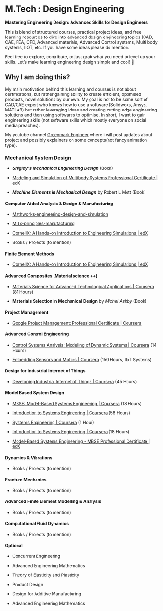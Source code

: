 # M.Tech : Design Engineering

**Mastering Engineering Design: Advanced Skills for Design Engineers**

This is blend of structured courses, practical project ideas, and free learning resources to dive into advanced design engineering topics (CAD, CAE, FEA, CFD, Advanced materials, Advanced Control systems, Multi body systems, IIOT, etc. If you have some ideas please do mention. 

Feel free to explore, contribute, or just grab what you need to level up your skills. Let’s make learning engineering design simple and cool! 🚀

## Why I am doing this?

My main motivation behind this learning and courses is not about certifications, but rather gaining ability to create efficient, optimised products, novel solutions by our own. My goal is not to be some sort of CAD/CAE expert who knows how to use a software (Solidwoks, Ansys, MATLAB) but rather leveraging ideas and creating cutting edge engineering solutions and then using softwares to optimise. In short, I want to gain engineering skills (not software skills which mostly everyone on social media preaches).

My youtube channel [Greenmark Engineer](https://www.youtube.com/@GreenMarkEngineer)
 where i will post updates about project and possibly explainers on some concepts(not fancy animation type). 
### Mechanical System Design

- ***Shigley's Mechanical Engineering Design*** (Book)

- [Modeling and Simulation of Multibody Systems Professional Certificate | edX](https://www.edx.org/certificates/professional-certificate/louvainx-modeling-and-simulation-of-multibody-systems)

- ***Machine Elements in Mechanical Design*** by Robert L Mott (Book)


#### Computer Aided Analysis & Design & Manufacturing

- [Mathworks-engineering-design-and-simulation](https://www.edx.org/certificates/professional-certificate/mathworks-engineering-design-and-simulation)

- [MITx-principles-manufacturing](https://www.edx.org/masters/micromasters/mitx-principles-manufacturing)

- [CornellX: A Hands-on Introduction to Engineering Simulations | edX](https://www.edx.org/learn/engineering/cornell-university-a-hands-on-introduction-to-engineering-simulations?correlationId=112d89af-1698-43fd-a768-60070eaeb5d6)

- Books / Projects (to mention)


#### Finite Element Methods

- [CornellX: A Hands-on Introduction to Engineering Simulations | edX](https://www.edx.org/learn/engineering/cornell-university-a-hands-on-introduction-to-engineering-simulations?correlationId=112d89af-1698-43fd-a768-60070eaeb5d6)



#### Advanced Composites (Material science ++)


- [Materials Science for Advanced Technological Applications | Coursera](https://www.coursera.org/specializations/materials-science-for-advanced-technological-applications) (81 Hours)

- **Materials Selection in Mechanical Design** by *Michel Ashby* (Book)


#### Project Management

- [Google Project Management: Professional Certificate | Coursera](https://www.coursera.org/professional-certificates/google-project-management)





#### Advanced Control Engineering

- [Control Systems Analysis: Modeling of Dynamic Systems | Coursera](https://www.coursera.org/learn/modeling-feedback-systems) (14 Hours)

- [Embedding Sensors and Motors | Coursera](https://www.coursera.org/specializations/embedding-sensors-motors) (150 Hours, IIoT Systems)



#### Design for Industrial Internet of Things

- [Developing Industrial Internet of Things | Coursera](https://www.coursera.org/specializations/developing-industrial-iot) (45 Hours)



#### Model Based System Design

- [MBSE: Model-Based Systems Engineering | Coursera](https://www.coursera.org/learn/mbse) (18 Hours)

- [Introduction to Systems Engineering | Coursera](https://www.coursera.org/specializations/introduction-systems-engineering) (58 Hours)

- [Systems Engineering | Coursera](https://www.coursera.org/learn/systems-engineering-mathworks) (1 Hour)

- [Introduction to Systems Engineering | Coursera](https://www.coursera.org/learn/systems-engineering) (18 Hours)

- [Model-Based Systems Engineering - MBSE Professional Certificate | edX](https://www.edx.org/certificates/professional-certificate/israelx-model-based-systems-engineering?correlationId=21d85bda-970d-48e9-9535-edb45fc4935f)




#### Dynamics & Vibrations
- Books / Projects (to mention)

#### Fracture Mechanics
- Books / Projects (to mention)


#### Advanced Finite Element Modelling & Analysis

- Books / Projects (to mention)

#### Computational Fluid Dynamics

- Books / Projects (to mention)

#### Optional

- Concurrent Engineering

- Advanced Engineering Mathematics

- Theory of Elasticity and Plasticity

- Product Design 

- Design for Additive Manufacturing

- Advanced Engineering Mathematics
